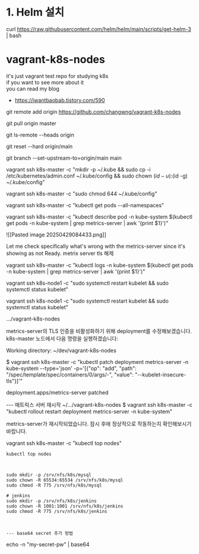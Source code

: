 # 1. Helm 설치
curl https://raw.githubusercontent.com/helm/helm/main/scripts/get-helm-3 | bash



# vagrant-k8s-nodes
it's just vagrant test repo for studying k8s  
if you want to see more about it  
you can read my blog
- https://iwantbaobab.tistory.com/590


git remote add origin https://github.com/changwng/vagrant-k8s-nodes

git pull origin master

git ls-remote --heads origin

git reset --hard origin/main

git branch --set-upstream-to=origin/main main



vagrant ssh k8s-master -c "mkdir -p ~/.kube && sudo cp -i /etc/kubernetes/admin.conf ~/.kube/config && sudo chown $(id -u):$(id -g) ~/.kube/config"

vagrant ssh k8s-master -c "sudo chmod 644 ~/.kube/config"

vagrant ssh k8s-master -c "kubectl get pods --all-namespaces"


vagrant ssh k8s-master -c "kubectl describe pod -n kube-system $(kubectl get pods -n kube-system | grep metrics-server | awk '{print $1}')"

![[Pasted image 20250429084433.png]]

Let me check specifically what's wrong with the metrics-server since it's showing as not Ready.
metrix server tls 해제

vagrant ssh k8s-master -c "kubectl logs -n kube-system $(kubectl get pods -n kube-system | grep metrics-server | awk '{print $1}')"


vagrant ssh k8s-node1 -c "sudo systemctl restart kubelet && sudo systemctl status kubelet"


vagrant ssh k8s-node1 -c "sudo systemctl restart kubelet && sudo systemctl status kubelet"




…/vagrant-k8s-nodes

metrics-server의 TLS 인증을 비활성화하기 위해 deployment를 수정해보겠습니다. k8s-master 노드에서 다음 명령을 실행하겠습니다:

Working directory: ~/dev/vagrant-k8s-nodes

 $ vagrant ssh k8s-master -c "kubectl patch deployment metrics-server -n kube-system --type='json' -p='[{\"op\": \"add\", \"path\": \"/spec/template/spec/containers/0/args/-\", \"value\": \"--kubelet-insecure-tls\"}]'"

deployment.apps/metrics-server patched


--- 매트릭스 서버 재시작
~/…/vagrant-k8s-nodes $ vagrant ssh k8s-master -c "kubectl rollout restart deployment metrics-server -n kube-system"


metrics-server가 재시작되었습니다. 잠시 후에 정상적으로 작동하는지 확인해보시기 바랍니다. 

vagrant ssh k8s-master -c "kubectl top nodes"
```
kubectl top nodes



sudo mkdir -p /srv/nfs/k8s/mysql
sudo chown -R 65534:65534 /srv/nfs/k8s/mysql
sudo chmod -R 775 /srv/nfs/k8s/mysql

# jenkins
sudo mkdir -p /srv/nfs/k8s/jenkins
sudo chown -R 1001:1001 /srv/nfs/k8s/jenkins
sudo chmod -R 775 /srv/nfs/k8s/jenkins



--- base64 secret 추가 방법 
```
echo -n "my-secret-pw" | base64
```

